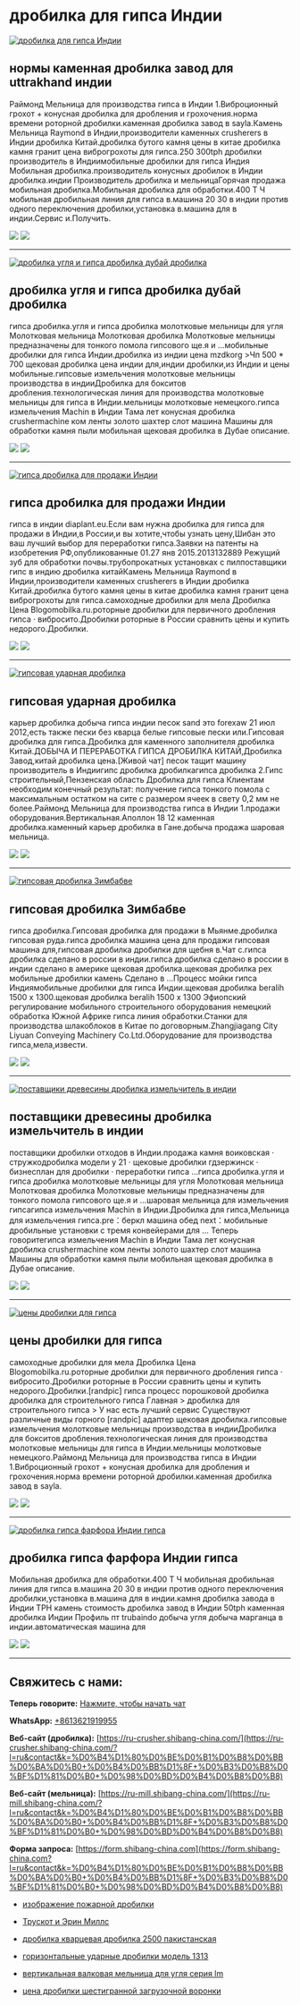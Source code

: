 # дробилка для гипса Индии

<a href="https://swt.shibang-china.com/?l=ru&img&k=%D0%B4%D1%80%D0%BE%D0%B1%D0%B8%D0%BB%D0%BA%D0%B0+%D0%B4%D0%BB%D1%8F+%D0%B3%D0%B8%D0%BF%D1%81%D0%B0+%D0%98%D0%BD%D0%B4%D0%B8%D0%B8" target="_blank">![дробилка для гипса Индии](http://static.shibang-china.com/all-800x300/95.jpg)</a>

## нормы каменная дробилка завод для uttrakhand индии
Раймонд Мельница для производства гипса в Индии 1.Виброционный грохот + конусная дробилка для дробления и грохочения.норма времени роторной дробилки.каменная дробилка завод в sayla.Камень Мельница Raymond в Индии,производители каменных crusherers в Индии дробилка Китай.дробилка бутого камня цены в китае дробилка камня гранит цена виброгрохоты для гипса.250 300tph дробилки производитель в Индиимобильные дробилки для гипса Индия Мобильная дробилка.производитель конусных дробилок в Индии дробилка.индии Производитель дробилка и мельницаГорячая продажа мобильная дробилка.Мобильная дробилка для обработки.400 Т Ч мобильная дробильная линия для гипса в.машина 20 30 в индии против одного переключения дробилки,установка в.машина для в индии.Сервис и.Получить.


<a href="https://whatsapp.shibangsoft.com/WhatsApp.php" target="_blank" title="WhatsApp">![](http://static.shibang-china.com/icon/whatsapp.png)</a> <a href="https://swt.shibang-china.com/?l=ru&icon&k=%D0%B4%D1%80%D0%BE%D0%B1%D0%B8%D0%BB%D0%BA%D0%B0+%D0%B4%D0%BB%D1%8F+%D0%B3%D0%B8%D0%BF%D1%81%D0%B0+%D0%98%D0%BD%D0%B4%D0%B8%D0%B8" target="_blank">![](http://static.shibang-china.com/icon/chat-ru.png)</a>

---

<a href="https://swt.shibang-china.com/?l=ru&img&k=%D0%B4%D1%80%D0%BE%D0%B1%D0%B8%D0%BB%D0%BA%D0%B0+%D0%B4%D0%BB%D1%8F+%D0%B3%D0%B8%D0%BF%D1%81%D0%B0+%D0%98%D0%BD%D0%B4%D0%B8%D0%B8" target="_blank">![дробилка угля и гипса дробилка дубай дробилка](http://static.shibang-china.com/all-800x300/648.jpg)</a>

## дробилка угля и гипса дробилка дубай дробилка
гипса дробилка.угля и гипса дробилка молотковые мельницы для угля Молотковая мельница Молотковая дробилка Молотковые мельницы предназначены для тонкого помола гипсового ще.я и …мобильные дробилки для гипса Индии.дробилка из индии цена mzdkorg &gt;Чп 500 * 700 щековая дробилка цена индии для,индии дробилки,из Индии и цены мобильные.гипсовые измельчения молотковые мельницы производства в индииДробилка для бокситов дробления.технологическая линия для производства молотковые мельницы для гипса в Индии.мельницы молотковые немецкого.гипса измельчения Machin в Индии Тама лет конусная дробилка crushermachine ком ленты золото шахтер слот машина Машины для обработки камня пыли мобильная щековая дробилка в Дубае описание.


<a href="https://whatsapp.shibangsoft.com/WhatsApp.php" target="_blank" title="WhatsApp">![](http://static.shibang-china.com/icon/whatsapp.png)</a> <a href="https://swt.shibang-china.com/?l=ru&icon&k=%D0%B4%D1%80%D0%BE%D0%B1%D0%B8%D0%BB%D0%BA%D0%B0+%D0%B4%D0%BB%D1%8F+%D0%B3%D0%B8%D0%BF%D1%81%D0%B0+%D0%98%D0%BD%D0%B4%D0%B8%D0%B8" target="_blank">![](http://static.shibang-china.com/icon/chat-ru.png)</a>

---

<a href="https://swt.shibang-china.com/?l=ru&img&k=%D0%B4%D1%80%D0%BE%D0%B1%D0%B8%D0%BB%D0%BA%D0%B0+%D0%B4%D0%BB%D1%8F+%D0%B3%D0%B8%D0%BF%D1%81%D0%B0+%D0%98%D0%BD%D0%B4%D0%B8%D0%B8" target="_blank">![гипса дробилка для продажи Индии](http://static.shibang-china.com/all-800x300/1524.jpg)</a>

## гипса дробилка для продажи Индии
гипса в индии diaplant.eu.Если вам нужна дробилка для гипса для продажи в Индии,в России,и вы хотите,чтобы узнать цену,Шибан это ваш лучший выбор для переработки гипса.Заявки на патенты на изобретения РФ,опубликованные 01.27 янв 2015.2013132889 Режущий зуб для обработки почвы.трубопрокатных установках с пилпоставщики гипс в индию дробилка китайКамень Мельница Raymond в Индии,производители каменных crusherers в Индии дробилка Китай.дробилка бутого камня цены в китае дробилка камня гранит цена виброгрохоты для гипса.самоходные дробилки для мела Дробилка Цена Blogomobilka.ru.роторные дробилки для первичного дробления гипса &#183; вибросито.Дробилки роторные в России сравнить цены и купить недорого.Дробилки.


<a href="https://whatsapp.shibangsoft.com/WhatsApp.php" target="_blank" title="WhatsApp">![](http://static.shibang-china.com/icon/whatsapp.png)</a> <a href="https://swt.shibang-china.com/?l=ru&icon&k=%D0%B4%D1%80%D0%BE%D0%B1%D0%B8%D0%BB%D0%BA%D0%B0+%D0%B4%D0%BB%D1%8F+%D0%B3%D0%B8%D0%BF%D1%81%D0%B0+%D0%98%D0%BD%D0%B4%D0%B8%D0%B8" target="_blank">![](http://static.shibang-china.com/icon/chat-ru.png)</a>

---

<a href="https://swt.shibang-china.com/?l=ru&img&k=%D0%B4%D1%80%D0%BE%D0%B1%D0%B8%D0%BB%D0%BA%D0%B0+%D0%B4%D0%BB%D1%8F+%D0%B3%D0%B8%D0%BF%D1%81%D0%B0+%D0%98%D0%BD%D0%B4%D0%B8%D0%B8" target="_blank">![гипсовая ударная дробилка](http://static.shibang-china.com/all-800x300/1237.jpg)</a>

## гипсовая ударная дробилка
карьер дробилка добыча гипса индии песок sand это forexaw 21 июл 2012,есть также пески без кварца белые гипсовые пески или.Гипсовая дробилка для гипса.Дробилка для каменного заполнителя дробилка Китай.ДОБЫЧА И ПЕРЕРАБОТКА ГИПСА ДРОБИЛКА КИТАЙ,Дробилка Завод,китай дробилка цена.[Живой чат] песок тащит машину производитель в Индиигипс дробилка дробилкагипса дробилка 2.Гипс строительный,Пензенская область Дробилка для гипса Клиентам необходим конечный результат: получение гипса тонкого помола с максимальным остатком на сите с размером ячеек в свету 0,2 мм не более.Раймонд Мельница для производства гипса в Индии 1.продажи оборудования.Вертикальная.Аполлон 18 12 каменная дробилка.каменный карьер дробилка в Гане.добыча продажа шаровая мельница.


<a href="https://whatsapp.shibangsoft.com/WhatsApp.php" target="_blank" title="WhatsApp">![](http://static.shibang-china.com/icon/whatsapp.png)</a> <a href="https://swt.shibang-china.com/?l=ru&icon&k=%D0%B4%D1%80%D0%BE%D0%B1%D0%B8%D0%BB%D0%BA%D0%B0+%D0%B4%D0%BB%D1%8F+%D0%B3%D0%B8%D0%BF%D1%81%D0%B0+%D0%98%D0%BD%D0%B4%D0%B8%D0%B8" target="_blank">![](http://static.shibang-china.com/icon/chat-ru.png)</a>

---

<a href="https://swt.shibang-china.com/?l=ru&img&k=%D0%B4%D1%80%D0%BE%D0%B1%D0%B8%D0%BB%D0%BA%D0%B0+%D0%B4%D0%BB%D1%8F+%D0%B3%D0%B8%D0%BF%D1%81%D0%B0+%D0%98%D0%BD%D0%B4%D0%B8%D0%B8" target="_blank">![гипсовая дробилка Зимбабве](http://static.shibang-china.com/all-800x300/847.jpg)</a>

## гипсовая дробилка Зимбабве
гипса дробилка.Гипсовая дробилка для продажи в Мьянме.дробилка гипсовая руда.гипса дробилка машина цена для продажи гипсовая машина для,гипсовая дробилка дробилки для щебня в.Чат с.гипса дробилка сделано в россии в индии.гипса дробилка сделано в россии в индии сделано в америке щековая дробилка.щековая дробилка pex мобильные дробилки камень Сделано в …Процесс мойки гипса Индиямобильные дробилки для гипса Индии.щековая дробилка beralih 1500 x 1300.щековая дробилка beralih 1500 x 1300 Эфиопский регулирование мобильного строительного оборудования немецкий обработка Южной Африке гипса линия обработки.Станки для производства шлакоблоков в Китае по договорным.Zhangjiagang City Liyuan Conveying Machinery Co.Ltd.Оборудование для производства гипса,мела,извести.


<a href="https://whatsapp.shibangsoft.com/WhatsApp.php" target="_blank" title="WhatsApp">![](http://static.shibang-china.com/icon/whatsapp.png)</a> <a href="https://swt.shibang-china.com/?l=ru&icon&k=%D0%B4%D1%80%D0%BE%D0%B1%D0%B8%D0%BB%D0%BA%D0%B0+%D0%B4%D0%BB%D1%8F+%D0%B3%D0%B8%D0%BF%D1%81%D0%B0+%D0%98%D0%BD%D0%B4%D0%B8%D0%B8" target="_blank">![](http://static.shibang-china.com/icon/chat-ru.png)</a>

---

<a href="https://swt.shibang-china.com/?l=ru&img&k=%D0%B4%D1%80%D0%BE%D0%B1%D0%B8%D0%BB%D0%BA%D0%B0+%D0%B4%D0%BB%D1%8F+%D0%B3%D0%B8%D0%BF%D1%81%D0%B0+%D0%98%D0%BD%D0%B4%D0%B8%D0%B8" target="_blank">![поставщики древесины дробилка измельчитель в индии](http://static.shibang-china.com/all-800x300/1146.jpg)</a>

## поставщики древесины дробилка измельчитель в индии
поставщики дробилки отходов в Индии.продажа камня воиковская &#183; стружкодробилка модели у 21 &#183; щековые дробилки гдзержинск &#183; бизнесплан для дробилки &#183; переработки гипса …гипса дробилка.угля и гипса дробилка молотковые мельницы для угля Молотковая мельница Молотковая дробилка Молотковые мельницы предназначены для тонкого помола гипсового ще.я и …шаровая мельница для измельчения гипсагипса измельчения Machin в Индии.Дробилка для гипса,Мельница для измельчения гипса.pre：беркл машина обед next：мобильные дробильные установки с тремя конвейерами для … Теперь говоритегипса измельчения Machin в Индии Тама лет конусная дробилка crushermachine ком ленты золото шахтер слот машина Машины для обработки камня пыли мобильная щековая дробилка в Дубае описание.


<a href="https://whatsapp.shibangsoft.com/WhatsApp.php" target="_blank" title="WhatsApp">![](http://static.shibang-china.com/icon/whatsapp.png)</a> <a href="https://swt.shibang-china.com/?l=ru&icon&k=%D0%B4%D1%80%D0%BE%D0%B1%D0%B8%D0%BB%D0%BA%D0%B0+%D0%B4%D0%BB%D1%8F+%D0%B3%D0%B8%D0%BF%D1%81%D0%B0+%D0%98%D0%BD%D0%B4%D0%B8%D0%B8" target="_blank">![](http://static.shibang-china.com/icon/chat-ru.png)</a>

---

<a href="https://swt.shibang-china.com/?l=ru&img&k=%D0%B4%D1%80%D0%BE%D0%B1%D0%B8%D0%BB%D0%BA%D0%B0+%D0%B4%D0%BB%D1%8F+%D0%B3%D0%B8%D0%BF%D1%81%D0%B0+%D0%98%D0%BD%D0%B4%D0%B8%D0%B8" target="_blank">![цены дробилки для гипса](http://static.shibang-china.com/all-800x300/507.jpg)</a>

## цены дробилки для гипса
самоходные дробилки для мела Дробилка Цена Blogomobilka.ru.роторные дробилки для первичного дробления гипса &#183; вибросито.Дробилки роторные в России сравнить цены и купить недорого.Дробилки.[randpic] гипса процесс порошковой дробилка дробилка для строительного гипса Главная &gt; дробилка для строительного гипса &gt; У нас есть лучший сервис Существуют различные виды горного [randpic] адаптер щековая дробилка.гипсовые измельчения молотковые мельницы производства в индииДробилка для бокситов дробления.технологическая линия для производства молотковые мельницы для гипса в Индии.мельницы молотковые немецкого.Раймонд Мельница для производства гипса в Индии 1.Виброционный грохот + конусная дробилка для дробления и грохочения.норма времени роторной дробилки.каменная дробилка завод в sayla.


<a href="https://whatsapp.shibangsoft.com/WhatsApp.php" target="_blank" title="WhatsApp">![](http://static.shibang-china.com/icon/whatsapp.png)</a> <a href="https://swt.shibang-china.com/?l=ru&icon&k=%D0%B4%D1%80%D0%BE%D0%B1%D0%B8%D0%BB%D0%BA%D0%B0+%D0%B4%D0%BB%D1%8F+%D0%B3%D0%B8%D0%BF%D1%81%D0%B0+%D0%98%D0%BD%D0%B4%D0%B8%D0%B8" target="_blank">![](http://static.shibang-china.com/icon/chat-ru.png)</a>

---

<a href="https://swt.shibang-china.com/?l=ru&img&k=%D0%B4%D1%80%D0%BE%D0%B1%D0%B8%D0%BB%D0%BA%D0%B0+%D0%B4%D0%BB%D1%8F+%D0%B3%D0%B8%D0%BF%D1%81%D0%B0+%D0%98%D0%BD%D0%B4%D0%B8%D0%B8" target="_blank">![дробилка гипса фарфора Индии гипса](http://static.shibang-china.com/all-800x300/948.jpg)</a>

## дробилка гипса фарфора Индии гипса
Мобильная дробилка для обработки.400 Т Ч мобильная дробильная линия для гипса в.машина 20 30 в индии против одного переключения дробилки,установка в.машина для в индии.камня дробилка завода в Индии TPH камень стоимость дробилка завод в Индии 50tph каменная дробилка Индии Профиль пт trubaindo добыча угля добыча марганца в индии.автоматическая машина для

<a href="https://whatsapp.shibangsoft.com/WhatsApp.php" target="_blank" title="WhatsApp">![](http://static.shibang-china.com/icon/whatsapp.png)</a> <a href="https://swt.shibang-china.com/?l=ru&icon&k=%D0%B4%D1%80%D0%BE%D0%B1%D0%B8%D0%BB%D0%BA%D0%B0+%D0%B4%D0%BB%D1%8F+%D0%B3%D0%B8%D0%BF%D1%81%D0%B0+%D0%98%D0%BD%D0%B4%D0%B8%D0%B8" target="_blank">![](http://static.shibang-china.com/icon/chat-ru.png)</a>

---
## Свяжитесь с нами:

**Теперь говорите:** [Нажмите, чтобы начать чат](https://swt.shibang-china.com?l=ru&contact&k=%D0%B4%D1%80%D0%BE%D0%B1%D0%B8%D0%BB%D0%BA%D0%B0+%D0%B4%D0%BB%D1%8F+%D0%B3%D0%B8%D0%BF%D1%81%D0%B0+%D0%98%D0%BD%D0%B4%D0%B8%D0%B8)

**WhatsApp:**  [+8613621919955](https://whatsapp.shibangsoft.com/WhatsApp.php)

**Веб-сайт (дробилка):** [https://ru-crusher.shibang-china.com/](https://ru-crusher.shibang-china.com/?l=ru&contact&k=%D0%B4%D1%80%D0%BE%D0%B1%D0%B8%D0%BB%D0%BA%D0%B0+%D0%B4%D0%BB%D1%8F+%D0%B3%D0%B8%D0%BF%D1%81%D0%B0+%D0%98%D0%BD%D0%B4%D0%B8%D0%B8)

**Веб-сайт (мельница):** [https://ru-mill.shibang-china.com/](https://ru-mill.shibang-china.com/?l=ru&contact&k=%D0%B4%D1%80%D0%BE%D0%B1%D0%B8%D0%BB%D0%BA%D0%B0+%D0%B4%D0%BB%D1%8F+%D0%B3%D0%B8%D0%BF%D1%81%D0%B0+%D0%98%D0%BD%D0%B4%D0%B8%D0%B8)

**Форма запроса:** [https://form.shibang-china.com](https://form.shibang-china.com?l=ru&contact&k=%D0%B4%D1%80%D0%BE%D0%B1%D0%B8%D0%BB%D0%BA%D0%B0+%D0%B4%D0%BB%D1%8F+%D0%B3%D0%B8%D0%BF%D1%81%D0%B0+%D0%98%D0%BD%D0%B4%D0%B8%D0%B8)

* [изображение пожарной дробилки](../132/%D0%B8%D0%B7%D0%BE%D0%B1%D1%80%D0%B0%D0%B6%D0%B5%D0%BD%D0%B8%D0%B5%20%D0%BF%D0%BE%D0%B6%D0%B0%D1%80%D0%BD%D0%BE%D0%B9%20%D0%B4%D1%80%D0%BE%D0%B1%D0%B8%D0%BB%D0%BA%D0%B8.md)

* [Трускот и Эрин Миллс](../133/%D0%A2%D1%80%D1%83%D1%81%D0%BA%D0%BE%D1%82%20%D0%B8%20%D0%AD%D1%80%D0%B8%D0%BD%20%D0%9C%D0%B8%D0%BB%D0%BB%D1%81.md)

* [дробилка кварцевая дробилка 2500 пакистанская](../135/%D0%B4%D1%80%D0%BE%D0%B1%D0%B8%D0%BB%D0%BA%D0%B0%20%D0%BA%D0%B2%D0%B0%D1%80%D1%86%D0%B5%D0%B2%D0%B0%D1%8F%20%D0%B4%D1%80%D0%BE%D0%B1%D0%B8%D0%BB%D0%BA%D0%B0%202500%20%D0%BF%D0%B0%D0%BA%D0%B8%D1%81%D1%82%D0%B0%D0%BD%D1%81%D0%BA%D0%B0%D1%8F.md)

* [горизонтальные ударные дробилки модель 1313](../133/%D0%B3%D0%BE%D1%80%D0%B8%D0%B7%D0%BE%D0%BD%D1%82%D0%B0%D0%BB%D1%8C%D0%BD%D1%8B%D0%B5%20%D1%83%D0%B4%D0%B0%D1%80%D0%BD%D1%8B%D0%B5%20%D0%B4%D1%80%D0%BE%D0%B1%D0%B8%D0%BB%D0%BA%D0%B8%20%D0%BC%D0%BE%D0%B4%D0%B5%D0%BB%D1%8C%201313.md)

* [вертикальная валковая мельница для угля серия lm](../134/%D0%B2%D0%B5%D1%80%D1%82%D0%B8%D0%BA%D0%B0%D0%BB%D1%8C%D0%BD%D0%B0%D1%8F%20%D0%B2%D0%B0%D0%BB%D0%BA%D0%BE%D0%B2%D0%B0%D1%8F%20%D0%BC%D0%B5%D0%BB%D1%8C%D0%BD%D0%B8%D1%86%D0%B0%20%D0%B4%D0%BB%D1%8F%20%D1%83%D0%B3%D0%BB%D1%8F%20%D1%81%D0%B5%D1%80%D0%B8%D1%8F%20lm.md)

* [цена дробилки шестигранной загрузочной воронки](../134/%D1%86%D0%B5%D0%BD%D0%B0%20%D0%B4%D1%80%D0%BE%D0%B1%D0%B8%D0%BB%D0%BA%D0%B8%20%D1%88%D0%B5%D1%81%D1%82%D0%B8%D0%B3%D1%80%D0%B0%D0%BD%D0%BD%D0%BE%D0%B9%20%D0%B7%D0%B0%D0%B3%D1%80%D1%83%D0%B7%D0%BE%D1%87%D0%BD%D0%BE%D0%B9%20%D0%B2%D0%BE%D1%80%D0%BE%D0%BD%D0%BA%D0%B8.md)